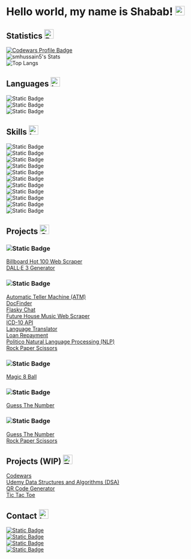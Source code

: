 # Hello world, my name is Shabab! <img src="https://raw.githubusercontent.com/Tarikul-Islam-Anik/Telegram-Animated-Emojis/main/People/Waving%20Hand.webp" alt="Bar Chart" width="25" height="25" />

## Statistics <img src="https://raw.githubusercontent.com/Tarikul-Islam-Anik/Telegram-Animated-Emojis/main/Objects/Bar%20Chart.webp" alt="Bar Chart" width="25" height="25" />
[![Codewars Profile Badge](https://www.codewars.com/users/smhussain5/badges/large)](https://www.codewars.com/users/smhussain5)<br>
![smhussain5's Stats](https://github-readme-stats.vercel.app/api?username=smhussain5&theme=default&show_icons=true&hide_border=false&count_private=true&rank_icon=github)<br>
![Top Langs](https://github-readme-stats.vercel.app/api/top-langs/?username=smhussain5&hide_progress=true)<br>

## Languages <img src="https://raw.githubusercontent.com/Tarikul-Islam-Anik/Telegram-Animated-Emojis/main/Objects/Laptop.webp" alt="Laptop" width="25" height="25" />
![Static Badge](https://img.shields.io/badge/JavaScript-F7DF1E?style=for-the-badge&logo=javascript&logoColor=%23000)<br>
![Static Badge](https://img.shields.io/badge/Python-3776AB?style=for-the-badge&logo=python&logoColor=%23FFF)<br>
![Static Badge](https://img.shields.io/badge/Go-00ADD8?style=for-the-badge&logo=go&logoColor=%23FFF)<br>

## Skills <img src="https://raw.githubusercontent.com/Tarikul-Islam-Anik/Telegram-Animated-Emojis/main/Objects/Laptop.webp" alt="Laptop" width="25" height="25" />
![Static Badge](https://img.shields.io/badge/Bootstrap-7952B3?style=for-the-badge&logo=bootstrap&logoColor=%23FFF)<br>
![Static Badge](https://img.shields.io/badge/CSS3-1572B6?style=for-the-badge&logo=css3&logoColor=%23FFF)<br>
![Static Badge](https://img.shields.io/badge/Django-44B78B?style=for-the-badge&logo=django&logoColor=%23FFF)<br>
![Static Badge](https://img.shields.io/badge/Flask-212121?style=for-the-badge&logo=flask&logoColor=%23FFF)<br>
![Static Badge](https://img.shields.io/badge/Heroku-430098?style=for-the-badge&logo=heroku&logoColor=%23FFF)<br>
![Static Badge](https://img.shields.io/badge/HTML5-E34F26?style=for-the-badge&logo=HTML5&logoColor=%23FFF)<br>
![Static Badge](https://img.shields.io/badge/Netlify-00C7B7?style=for-the-badge&logo=netlify&logoColor=%23FFF)<br>
![Static Badge](https://img.shields.io/badge/Node.js-339933?style=for-the-badge&logo=nodedotjs&logoColor=%23FFF)<br>
![Static Badge](https://img.shields.io/badge/React-61DAFB?style=for-the-badge&logo=react&logoColor=%23000)<br>
![Static Badge](https://img.shields.io/badge/Selenium-43B02A?style=for-the-badge&logo=selenium&logoColor=%23FFF)<br>
![Static Badge](https://img.shields.io/badge/Tailwind_CSS-06B6D4?style=for-the-badge&logo=tailwindcss&logoColor=%23FFF)<br>

<!-- ## Education <img src="https://raw.githubusercontent.com/Tarikul-Islam-Anik/Telegram-Animated-Emojis/main/Objects/Books.webp" alt="Books" width="25" height="25" />
- **TTU Rawls College of Business (2020)**
  - MBA in Health Organization Management
- **TTUHSC Graduate School of Biomedical Sciences (2019)**
  - MS in Graduate Medical Education Sciences
- **Stony Brook University (2017)**
  - BE in Biomedical Engineering (Cellular/Molecular)</li>
-->

## Projects <img src="https://raw.githubusercontent.com/Tarikul-Islam-Anik/Telegram-Animated-Emojis/main/Symbols/Check%20Box%20With%20Check.webp" alt="Check Box With Check" width="25" height="25" />
### ![Static Badge](https://img.shields.io/badge/JavaScript-F7DF1E?style=for-the-badge&logo=javascript&logoColor=%23000)
<a href="https://github.com/smhussain5/BB100-Scraper">Billboard Hot 100 Web Scraper</a><br>
<a href="https://github.com/smhussain5/DALLE3-Generator">DALL·E 3 Generator</a><br>
### ![Static Badge](https://img.shields.io/badge/Python-3776AB?style=for-the-badge&logo=python&logoColor=%23FFF)
<a href="https://github.com/smhussain5/ATM-OOP">Automatic Teller Machine (ATM)</a><br>
<a href="https://github.com/smhussain5/HCP-Django-Python">DocFinder</a><br>
<a href="https://github.com/smhussain5/Flask-SocketIO-Chat-Python">Flasky Chat</a><br>
<a href="https://github.com/smhussain5/Selenium-EDM-Python">Future House Music Web Scraper</a><br>
<a href="https://github.com/smhussain5/ICD10-DFR-Python">ICD-10 API</a><br>
<a href="https://github.com/smhussain5/Translator-Python">Language Translator</a><br>
<a href="https://github.com/smhussain5/Loan-Python">Loan Repayment</a><br>
<a href="https://github.com/smhussain5/Politico-NLP-Python">Politico Natural Language Processing (NLP)</a><br>
<a href="https://github.com/smhussain5/RPS-Python">Rock Paper Scissors</a><br>
### ![Static Badge](https://img.shields.io/badge/Go-00ADD8?style=for-the-badge&logo=go&logoColor=%23FFF)
<a href="https://github.com/smhussain5/Go-Magic-8-Ball">Magic 8 Ball</a><br>
### ![Static Badge](https://img.shields.io/badge/Rust-F46623?style=for-the-badge&logo=rust&logoColor=%23FFF)
<a href="https://github.com/smhussain5/Rust-Guess-Number">Guess The Number</a><br>
### ![Static Badge](https://img.shields.io/badge/C%23-512BD4?style=for-the-badge&logo=csharp&logoColor=%23FFF)
<a href="https://github.com/smhussain5/Guess-Number-App">Guess The Number</a><br>
<a href="https://github.com/smhussain5/RPS-App">Rock Paper Scissors</a><br>

## Projects (WIP) <img src="https://raw.githubusercontent.com/Tarikul-Islam-Anik/Telegram-Animated-Emojis/main/Objects/Toolbox.webp" alt="Toolbox" width="25" height="25" />
<a href="https://github.com/smhussain5/CODEWARS">Codewars</a><br>
<a href="https://github.com/smhussain5/Udemy_DSA">Udemy Data Structures and Algorithms (DSA)</a><br>
<a href="https://github.com/smhussain5/QR_Code_Generator">QR Code Generator</a><br>
<a href="https://github.com/smhussain5/Tic_Tac_Toe">Tic Tac Toe</a><br>

## Contact <img src="https://raw.githubusercontent.com/Tarikul-Islam-Anik/Telegram-Animated-Emojis/main/Objects/Inbox%20Tray.webp" alt="Inbox Tray" width="25" height="25" />
[![Static Badge](https://img.shields.io/badge/Send%20me%20an%20email-212121?style=flat-square&logo=gmail&logoColor=EA4335)](mailto:shababhussain525@gmail.com?)<br>
[![Static Badge](https://img.shields.io/badge/Connect_with_me_on_LinkedIn-212121?style=flat-square&logo=linkedin&logoColor=0A66C2)](https://www.linkedin.com/in/shabab-h)<br>
[![Static Badge](https://img.shields.io/badge/Follow_me_on_Twitter-212121?style=flat-square&logo=twitter&logoColor=1D9BF0)](https://twitter.com/shussain_5)<br>
[![Static Badge](https://img.shields.io/badge/Follow_me_on_GitHub-212121?style=flat-square&logo=github&logoColor=FAFAFA)](https://github.com/smhussain5)<br>

